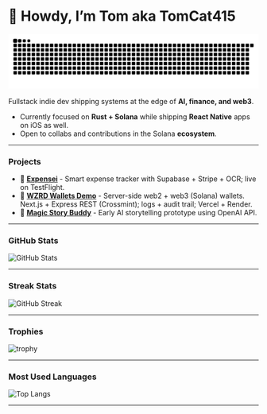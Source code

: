 # 👋 Howdy, I’m Tom aka TomCat415
<picture>
  <source media="(prefers-color-scheme: dark)" srcset="https://raw.githubusercontent.com/TomCat-415/TomCat-415/output/github-snake-dark.svg" />
  <source media="(prefers-color-scheme: light)" srcset="https://raw.githubusercontent.com/TomCat-415/TomCat-415/output/github-snake.svg" />
  <img alt="github-snake" src="https://raw.githubusercontent.com/TomCat-415/TomCat-415/output/github-snake.svg" />
</picture>

Fullstack indie dev shipping systems at the edge of **AI, finance, and web3**.  

- Currently focused on **Rust + Solana** while shipping **React Native** apps on iOS as well.
- Open to collabs and contributions in the Solana **ecosystem**.

---

### Projects
- 📱 [**Expensei**](https://github.com/TomCat-415/ExpenseiMobile-Public) - Smart expense tracker with Supabase + Stripe + OCR; live on TestFlight.  
- 🔢 [**WZRD Wallets Demo**](https://github.com/TomCat-415/wallets-quickstart) - Server-side web2 + web3 (Solana) wallets. Next.js + Express REST (Crossmint); logs + audit trail; Vercel + Render.
- 🌈 [**Magic Story Buddy**](https://msbtest1.vercel.app) - Early AI storytelling prototype using OpenAI API.     

---

### GitHub Stats
![GitHub Stats](https://github-readme-stats-alpha-drab-49.vercel.app/api?username=TomCat-415&show_icons=true&count_private=true&theme=tokyonight)

---

### Streak Stats
![GitHub Streak](https://github-readme-streak-stats-rouge-omega.vercel.app/?user=TomCat-415&theme=tokyonight&date_format=j%20M%5B%20Y%5D&hide_border=true&card_width=480&v=1)

---

### Trophies
![trophy](https://github-profile-trophy.vercel.app/?username=TomCat-415&theme=tokyonight&margin-w=15)

---

### Most Used Languages
![Top Langs](https://github-readme-stats-alpha-drab-49.vercel.app/api/top-langs/?username=TomCat-415&layout=compact&theme=tokyonight&count_private=true)

---
